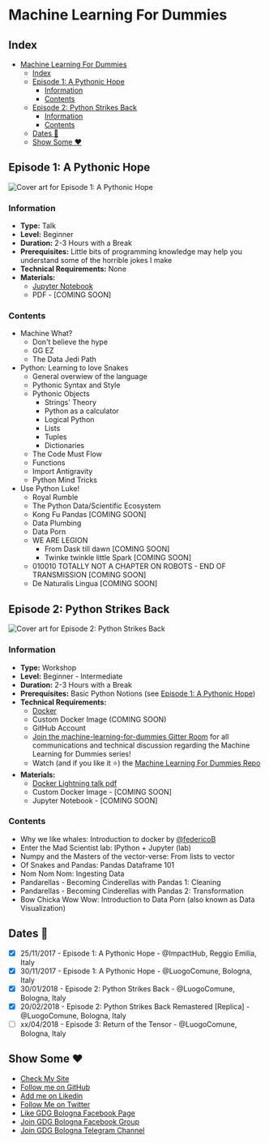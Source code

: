 # Machine Learning For Dummies

## Index

<!-- TOC -->

- [Machine Learning For Dummies](#machine-learning-for-dummies)
    - [Index](#index)
    - [Episode 1: A Pythonic Hope](#episode-1-a-pythonic-hope)
        - [Information](#information)
        - [Contents](#contents)
    - [Episode 2: Python Strikes Back](#episode-2-python-strikes-back)
        - [Information](#information-1)
        - [Contents](#contents-1)
    - [Dates :calendar:](#dates-calendar)
    - [Show Some :heart:](#show-some-heart)

<!-- /TOC -->

## Episode 1: A Pythonic Hope

![Cover art for Episode 1: A Pythonic Hope](https://user-images.githubusercontent.com/16547060/33613066-e403539c-d9d3-11e7-9501-cbdce2655871.png)

### Information

- **Type:** Talk
- **Level:** Beginner
- **Duration:** 2-3 Hours with a Break
- **Prerequisites:** Little bits of programming knowledge may help you understand some of the horrible jokes I make
- **Technical Requirements:** None
- **Materials:**
  - [Jupyter Notebook](https://github.com/mr-ubik/machine-learning-for-dummies/blob/master/Episode%201/episode_1.ipynb)
  - PDF - [COMING SOON]

### Contents

- Machine What?
  - Don't believe the hype
  - GG EZ
  - The Data Jedi Path
- Python: Learning to love Snakes
  - General overwiew of the language
  - Pythonic Syntax and Style
  - Pythonic Objects
    - Strings' Theory
    - Python as a calculator
    - Logical Python
    - Lists
    - Tuples
    - Dictionaries
  - The Code Must Flow
  - Functions
  - Import Antigravity
  - Python Mind Tricks
- Use Python Luke!
  - Royal Rumble
  - The Python Data/Scientific Ecosystem
  - Kong Fu Pandas [COMING SOON]
  - Data Plumbing
  - Data Porn
  - WE ARE LEGION
      - From Dask till dawn [COMING SOON]
      - Twinke twinkle little Spark [COMING SOON]
  - 010010 TOTALLY NOT A CHAPTER ON ROBOTS - END OF TRANSMISSION [COMING SOON]
  - De Naturalis Lingua [COMING SOON]


## Episode 2: Python Strikes Back

![Cover art for Episode 2: Python Strikes Back](https://user-images.githubusercontent.com/16547060/34203051-0c967058-e57a-11e7-9952-e462bb55d8c4.png)

### Information

- **Type:** Workshop
- **Level:** Beginner - Intermediate
- **Duration:** 2-3 Hours with a Break
- **Prerequisites:** Basic Python Notions (see [Episode 1: A Pythonic Hope](https://github.com/mr-ubik/machine-learning-for-dummies/blob/master/Episode%201/episode_1.ipynb))
- **Technical Requirements:**
  - [Docker](https://github.com/mr-ubik/machine-learning-for-dummies/wiki/Docker-Resources)
  - Custom Docker Image (COMING SOON)
  - GitHub Account
  - [Join the machine-learning-for-dummies Gitter Room](https://gitter.im/machine-learning-for-dummies/GDG-Bologna?utm_source=share-link&utm_medium=link&utm_campaign=share-link) for all communications and technical discussion regarding the Machine Learning for Dummies series!
  - Watch (and if you like it :star:) the [Machine Learning For Dummies Repo](https://github.com/mr-ubik/machine-learning-for-dummies)
- **Materials:**
  - [Docker Lightning talk pdf](https://drive.google.com/open?id=17IMktBr5DvjPDty0UBkNstBg59CBJIut)
  - Custom Docker Image - [COMING SOON]
  - Jupyter Notebook - [COMING SOON]

### Contents

- Why we like whales: Introduction to docker by [@federicoB](https://github.com/federicoB)
- Enter the Mad Scientist lab: IPython + Jupyter (lab)
- Numpy and the Masters of the vector-verse: From lists to vector
- Of Snakes and Pandas: Pandas Dataframe 101
- Nom Nom Nom: Ingesting Data
- Pandarellas - Becoming Cinderellas with Pandas 1: Cleaning
- Pandarellas - Becoming Cinderellas with Pandas 2: Transformation
- Bow Chicka Wow Wow: Introduction to Data Porn (also known as Data Visualization)

## Dates :calendar:

- [x] 25/11/2017 - Episode 1: A Pythonic Hope - @ImpactHub, Reggio Emilia, Italy
- [x] 30/11/2017 - Episode 1: A Pythonic Hope - @LuogoComune, Bologna, Italy
- [x] 30/01/2018 - Episode 2: Python Strikes Back - @LuogoComune, Bologna, Italy
- [x] 20/02/2018 - Episode 2: Python Strikes Back Remastered [Replica] - @LuogoComune, Bologna, Italy
- [ ] xx/04/2018 - Episode 3: Return of the Tensor - @LuogoComune, Bologna, Italy

## Show Some :heart:

- [Check My Site](https://ubik.tech/)
- [Follow me on GitHub](https://github.com/mr-ubik/)
- [Add me on Likedin](https://linkedin.com/in/micheledesimoni)
- [Follow Me on Twitter](https://twitter.com/mr_ubik)
- [Like GDG Bologna Facebook Page](https://www.facebook.com/gdgbologna/?ref=br_rs)
- [Join GDG Bologna Facebook Group](https://www.facebook.com/groups/gdgbologna/)
- [Join GDG Bologna Telegram Channel](https://t.me/joinchat/B9zhTkMzwmoELNRqMS315g)
